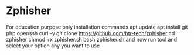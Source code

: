 # Zphisher
For education purpose only 
installation commands
apt update
apt install git php openssh curl -y
git clone https://github.com/htr-tech/zphisher
cd zphisher
chmod +x zphisher.sh
bash zphisher.sh
and now run tool and select your option any you want to use
